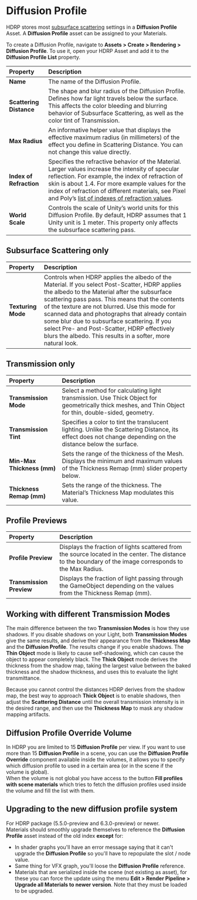 # Diffusion Profile

HDRP stores most [subsurface scattering](Subsurface-Scattering.html) settings in a __Diffusion Profile__ Asset. A __Diffusion Profile__ asset can be assigned to your Materials.

To create a Diffusion Profile, navigate to __Assets > Create > Rendering > Diffusion Profile__. To use it, open your HDRP Asset and add it to the __Diffusion Profile List__ property.

| Property| Description |
|:---|:---|
| **Name** | The name of the Diffusion Profile. |
| **Scattering Distance** | The shape and blur radius of the Diffusion Profile. Defines how far light travels below the surface. This affects the color bleeding and blurring behavior of Subsurface Scattering, as well as the color tint of Transmission. |
| **Max Radius** | An informative helper value that displays the effective maximum radius (in millimeters) of the effect you define in Scattering Distance. You can not change this value directly. |
| **Index of Refraction** | Specifies the refractive behavior of the Material. Larger values increase the intensity of specular reflection. For example, the index of refraction of skin is about 1.4. For more example values for the index of refraction of different materials, see Pixel and Poly’s [list of indexes of refraction values](https://pixelandpoly.com/ior.html). |
| **World Scale** | Controls the scale of Unity’s world units for this Diffusion Profile. By default, HDRP assumes that 1 Unity unit is 1 meter. This property only affects the subsurface scattering pass. |



## Subsurface Scattering only

| Property| Description |
|:---|:---|
| **Texturing Mode** | Controls when HDRP applies the albedo of the Material. If you select Post-Scatter, HDRP applies the albedo to the Material after the subsurface scattering pass pass. This means that the contents of the texture are not blurred. Use this mode for scanned data and photographs that already contain some blur due to subsurface scattering. If you select Pre- and Post-Scatter, HDRP effectively blurs the albedo. This results in a softer, more natural look. |



## Transmission only

| Property| Description |
|:---|:---|
| **Transmission Mode** | Select a method for calculating light transmission. Use Thick Object for geometrically thick meshes, and Thin Object for thin, double-sided, geometry. |
| **Transmission Tint** | Specifies a color to tint the translucent lighting. Unlike the Scattering Distance, its effect does not change depending on the distance below the surface. |
| **Min-Max Thickness (mm)** | Sets the range of the thickness of the Mesh. Displays the minimum and maximum values of the Thickness Remap (mm) slider property below. |
| **Thickness Remap (mm)** | Sets the range of the thickness. The Material’s Thickness Map modulates this value. |



## Profile Previews

| Property| Description |
|:---|:---|
| **Profile Preview** | Displays the fraction of lights scattered from the source located in the center. The distance to the boundary of the image corresponds to the Max Radius. |
| **Transmission Preview** | Displays the fraction of light passing through the GameObject depending on the values from the Thickness Remap (mm).  |



## Working with different Transmission Modes

The main difference between the two __Transmission Modes__ is how they use shadows.
If you disable shadows on your Light, both __Transmission Modes__ give the same results, and derive their appearance from the __Thickness Map__ and the __Diffusion Profile__.
The results change if you enable shadows. The __Thin Object__ mode is likely to cause self-shadowing, which can cause the object to appear completely black. The __Thick Object__ mode derives the thickness from the shadow map, taking the largest value between the baked thickness and the shadow thickness, and uses this to evaluate the light transmittance.

Because you cannot control the distances HDRP derives from the shadow map, the best way to approach __Thick Object__ is to enable shadows, then adjust the __Scattering Distance__ until the overall transmission intensity is in the desired range, and then use the __Thickness Map__ to mask any shadow mapping artifacts.



## Diffusion Profile Override Volume

In HDRP you are limited to 15 __Diffusion Profile__ per view. If you want to use more than 15 __Diffusion Profile__ in a scene, you can use the __Diffusion Profile Override__ component available inside the volumes, it allows you to specify which diffusion profile to used in a certain area (or in the scene if the volume is global).  
When the volume is not global you have access to the button __Fill profiles with scene materials__ which tries to fetch the diffusion profiles used inside the volume and fill the list with them.



## Upgrading to the new diffusion profile system

For HDRP package (5.5.0-preview and 6.3.0-preview) or newer.  
Materials should smoothly upgrade themselves to reference the __Diffusion Profile__ asset instead of the old index __except__ for:
- In shader graphs you'll have an error message saying that it can't upgrade the __Diffusion Profile__ so you'll have to repopulate the slot / node value.
- Same thing for VFX graph, you'll loose the __Diffusion Profile__ reference.
- Materials that are serialized inside the scene (not existing as asset), for these you can force the update using the menu __Edit > Render Pipeline > Upgrade all Materials to newer version__. Note that they must be loaded to be upgraded.